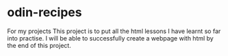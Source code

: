 # odin-recipes
For my projects
This project is to put all the html lessons I have learnt so far into practise. I  will be able to successfully create a webpage with html by the end of this project.